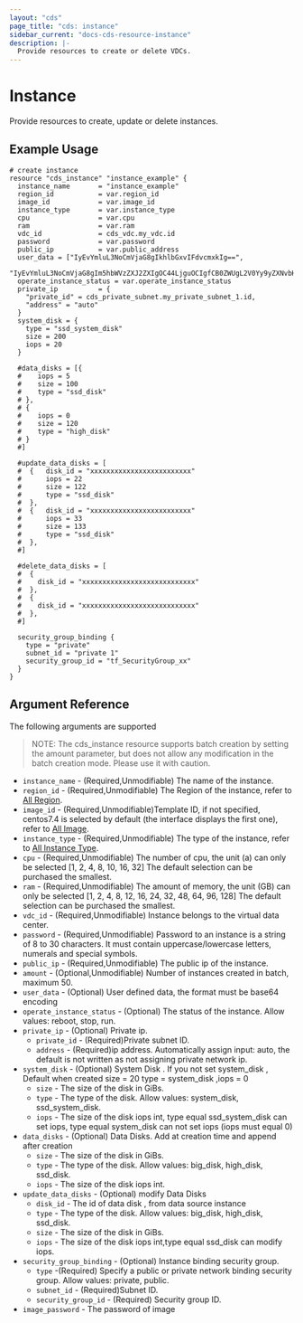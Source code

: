 ```yaml
---
layout: "cds"
page_title: "cds: instance"
sidebar_current: "docs-cds-resource-instance"
description: |-
  Provide resources to create or delete VDCs.
---
```


# Instance

Provide resources to create, update or delete instances.

## Example Usage

```hcl
# create instance
resource "cds_instance" "instance_example" {
  instance_name       = "instance_example"
  region_id           = var.region_id
  image_id            = var.image_id
  instance_type       = var.instance_type
  cpu                 = var.cpu
  ram                 = var.ram
  vdc_id              = cds_vdc.my_vdc.id
  password            = var.password
  public_ip           = var.public_address
  user_data = ["IyEvYmluL3NoCmVjaG8gIkhlbGxvIFdvcmxkIg==",
     "IyEvYmluL3NoCmVjaG8gIm5hbWVzZXJ2ZXIgOC44LjguOCIgfCB0ZWUgL2V0Yy9yZXNvbHYuY29uZg==",]
  operate_instance_status = var.operate_instance_status
  private_ip          = {
    "private_id" = cds_private_subnet.my_private_subnet_1.id,
    "address" = "auto"
  }
  system_disk = {
    type = "ssd_system_disk"
    size = 200
    iops = 20
  }

  #data_disks = [{   
  #    iops = 5
  #    size = 100
  #    type = "ssd_disk"
  # },
  # {
  #    iops = 0
  #    size = 120
  #    type = "high_disk"
  # }
  #]

  #update_data_disks = [
  #  {   disk_id = "xxxxxxxxxxxxxxxxxxxxxxxxx"
  #      iops = 22
  #      size = 122
  #      type = "ssd_disk"
  #  },
  #  {   disk_id = "xxxxxxxxxxxxxxxxxxxxxxxxx"
  #      iops = 33
  #      size = 133
  #      type = "ssd_disk"
  #  },
  #]

  #delete_data_disks = [
  #  {
  #    disk_id = "xxxxxxxxxxxxxxxxxxxxxxxxxxxx"
  #  }, 
  #  {
  #    disk_id = "xxxxxxxxxxxxxxxxxxxxxxxxxxxx"
  #  },    
  #]
  
  security_group_binding {
    type = "private"
    subnet_id = "private 1"
    security_group_id = "tf_SecurityGroup_xx"
  }
}
```

## Argument Reference

The following arguments are supported
> NOTE: The cds_instance resource supports batch creation by setting the amount parameter, but does not allow any modification in the batch creation mode. Please use it with caution.

* `instance_name` - (Required,Unmodifiable) The name of the instance.
* `region_id` - (Required,Unmodifiable) The Region of the instance, refer to [All Region](https://github.com/capitalonline/openapi/blob/master/%E9%A6%96%E4%BA%91OpenAPI(v1.2).md#%E8%8A%82%E7%82%B9%E5%90%8D%E7%A7%B0).
* `image_id` - (Required,Unmodifiable)Template ID, if not specified, centos7.4 is selected by default (the interface displays the first one), refer to [All Image](https://github.com/capitalonline/openapi/blob/master/%E9%A6%96%E4%BA%91OpenAPI(v1.2).md#%E5%85%AC%E5%85%B1%E6%A8%A1%E6%9D%BF). 
* `instance_type` - (Required,Unmodifiable) The type of the instance, refer to [All Instance Type](https://github.com/capitalonline/openapi/blob/master/%E9%A6%96%E4%BA%91OpenAPI(v1.2).md#%E4%B8%BB%E6%9C%BA%E7%B1%BB%E5%9E%8B).
* `cpu` - (Required,Unmodifiable) The number of cpu, the unit (a) can only be selected [1, 2, 4, 8, 10, 16, 32] The default selection can be purchased the smallest.
* `ram` - (Required,Unmodifiable) The amount of memory, the unit (GB) can only be selected [1, 2, 4, 8, 12, 16, 24, 32, 48, 64, 96, 128] The default selection can be purchased the smallest.
* `vdc_id` - (Required,Unmodifiable) Instance belongs to the virtual data center.
* `password` - (Required,Unmodifiable) Password to an instance is a string of 8 to 30 characters. It must contain uppercase/lowercase letters, numerals and special symbols.
* `public_ip` - (Required,Unmodifiable) The public ip of the instance.
* `amount` - (Optional,Unmodifiable) Number of instances created in batch, maximum 50.
* `user_data` - (Optional) User defined data, the format must be base64 encoding
* `operate_instance_status` - (Optional) The status of the instance. Allow values: reboot, stop, run.
* `private_ip` - (Optional) Private ip.
  * `private_id` - (Required)Private subnet ID.
  * `address` - (Required)ip address. Automatically assign input: auto, the default is not written as not assigning private network ip.
* `system_disk` - (Optional) System Disk . If you not set system_disk , Default when created size = 20 type = system_disk ,iops = 0
  * `size` - The size of the disk in GiBs.
  * `type` - The type of the disk. Allow values: system_disk, ssd_system_disk.
  * `iops` - The size of the disk iops int, type equal ssd_system_disk can set iops, type equal system_disk can not set iops (iops must equal 0)
* `data_disks` - (Optional) Data Disks. Add at creation time and append after creation 
  * `size` - The size of the disk in GiBs.
  * `type` - The type of the disk. Allow values: big_disk, high_disk, ssd_disk.
  * `iops` - The size of the disk iops int. 
* `update_data_disks` - (Optional) modify Data Disks
  * `disk_id` - The id of data disk , from data source instance
  * `type` - The type of the disk. Allow values: big_disk, high_disk, ssd_disk.   
  * `size` - The size of the disk in GiBs.
  * `iops` - The size of the disk iops int,type equal ssd_disk can modify iops.
* `security_group_binding` - (Optional) Instance binding security group.
  * `type` -(Required) Specify a public or private network binding security group. Allow values: private, public.
  * `subnet_id` - (Required)Subnet ID.
  * `security_group_id` - (Required) Security group ID.
* `image_password` - The password of image